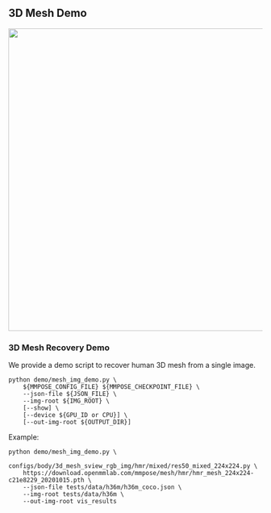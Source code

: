 ## 3D Mesh Demo

<img src="https://user-images.githubusercontent.com/28900607/124615414-d33fa380-dea7-11eb-9ec4-a01d0931e028.gif" width="600px" alt><br>

### 3D Mesh Recovery Demo

We provide a demo script to recover human 3D mesh from a single image.

```shell
python demo/mesh_img_demo.py \
    ${MMPOSE_CONFIG_FILE} ${MMPOSE_CHECKPOINT_FILE} \
    --json-file ${JSON_FILE} \
    --img-root ${IMG_ROOT} \
    [--show] \
    [--device ${GPU_ID or CPU}] \
    [--out-img-root ${OUTPUT_DIR}]
```

Example:

```shell
python demo/mesh_img_demo.py \
    configs/body/3d_mesh_sview_rgb_img/hmr/mixed/res50_mixed_224x224.py \
    https://download.openmmlab.com/mmpose/mesh/hmr/hmr_mesh_224x224-c21e8229_20201015.pth \
    --json-file tests/data/h36m/h36m_coco.json \
    --img-root tests/data/h36m \
    --out-img-root vis_results
```
